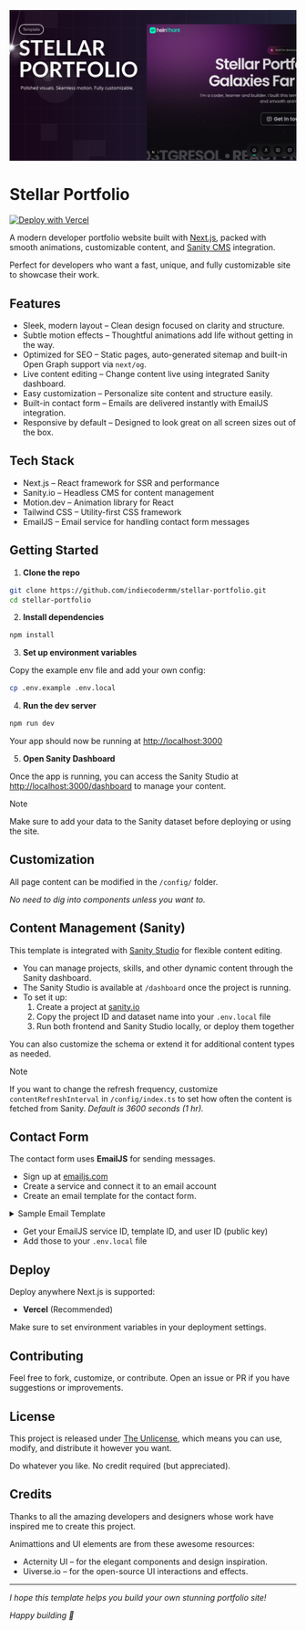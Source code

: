 ![Screenshot](/.github/banner.png)

# Stellar Portfolio

[![Deploy with Vercel](https://vercel.com/button)](https://vercel.com/new/git/external?repository-url=https://github.com/IndieCoderMM/stellar-portfolio)

A modern developer portfolio website built with [Next.js](https://nextjs.org), packed with smooth animations, customizable content, and [Sanity CMS](https://www.sanity.io) integration.

Perfect for developers who want a fast, unique, and fully customizable site to showcase their work.

## Features

- Sleek, modern layout – Clean design focused on clarity and structure.
- Subtle motion effects – Thoughtful animations add life without getting in the way.
- Optimized for SEO – Static pages, auto-generated sitemap and built-in Open Graph support via `next/og`.
- Live content editing – Change content live using integrated Sanity dashboard.
- Easy customization – Personalize site content and structure easily.
- Built-in contact form – Emails are delivered instantly with EmailJS integration.
- Responsive by default – Designed to look great on all screen sizes out of the box.

## Tech Stack

- Next.js – React framework for SSR and performance
- Sanity.io – Headless CMS for content management
- Motion.dev – Animation library for React
- Tailwind CSS – Utility-first CSS framework
- EmailJS – Email service for handling contact form messages

## Getting Started

1. **Clone the repo**

```bash
git clone https://github.com/indiecodermm/stellar-portfolio.git
cd stellar-portfolio
```

2. **Install dependencies**

```bash
npm install
```

3. **Set up environment variables**

Copy the example env file and add your own config:

```bash
cp .env.example .env.local
```

4. **Run the dev server**

```bash
npm run dev
```

Your app should now be running at [http://localhost:3000](http://localhost:3000)

5. **Open Sanity Dashboard**

Once the app is running, you can access the Sanity Studio at [http://localhost:3000/dashboard](http://localhost:3000/dashboard) to manage your content.

> [!NOTE]
> Make sure to add your data to the Sanity dataset before deploying or using the site.

## Customization

All page content can be modified in the `/config/` folder.

_No need to dig into components unless you want to._

## Content Management (Sanity)

This template is integrated with [Sanity Studio](https://www.sanity.io/) for flexible content editing.

- You can manage projects, skills, and other dynamic content through the Sanity dashboard.
- The Sanity Studio is available at `/dashboard` once the project is running.
- To set it up:
  1. Create a project at [sanity.io](https://www.sanity.io/)
  2. Copy the project ID and dataset name into your `.env.local` file
  3. Run both frontend and Sanity Studio locally, or deploy them together

You can also customize the schema or extend it for additional content types as needed.

> [!NOTE]
> If you want to change the refresh frequency, customize `contentRefreshInterval` in `/config/index.ts` to set how often the content is fetched from Sanity. _Default is 3600 seconds (1 hr)._

## Contact Form

The contact form uses **EmailJS** for sending messages.

- Sign up at [emailjs.com](https://www.emailjs.com/)
- Create a service and connect it to an email account
- Create an email template for the contact form.

<details>

<summary>Sample Email Template</summary>

```
Hello,

You’ve received a new message from your website. Here’s what they had to say:

Name: {{name}}
Email: {{email}}

Message:
{{message}}
```

</details>

- Get your EmailJS service ID, template ID, and user ID (public key)
- Add those to your `.env.local` file

## Deploy

Deploy anywhere Next.js is supported:

- **Vercel** (Recommended)

Make sure to set environment variables in your deployment settings.

## Contributing

Feel free to fork, customize, or contribute. Open an issue or PR if you have suggestions or improvements.

## License

This project is released under [The Unlicense](https://unlicense.org/), which means you can use, modify, and distribute it however you want.

Do whatever you like. No credit required (but appreciated).

## Credits

Thanks to all the amazing developers and designers whose work have inspired me to create this project.

Animattions and UI elements are from these awesome resources:

- Acternity UI – for the elegant components and design inspiration.
- Uiverse.io – for the open-source UI interactions and effects.

---

_I hope this template helps you build your own stunning portfolio site!_

_Happy building 🚀_
